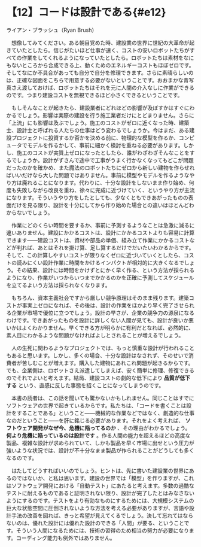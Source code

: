 # 【12】コードは設計である{#e12}

<div class="author">ライアン・ブラッシュ（Ryan Brush）</div>

　想像してみてください。ある朝目覚めた時、建設業の世界に世紀の大革命が起きていたとしたら。信じがたいほど仕事が速く、コストの安いロボットたちがすべての作業をしてくれるようになっていたとしたら。ロボットたちは素材をなにもないところから合成できる上、動くためのエネルギーコストもほぼゼロです。そしてなにか不具合があっても自分で自分を修理できます。さらに素晴らしいのは、正確な図面をこちらで用意する必要がないということです。おおまかな青写真さえ渡しておけば、ロボットたちはそれを元に人間の介入なしに作業ができるのです。つまり建設コストを無視できるほど小さくできるということです。

　もしそんなことが起きたら、建設業者にどれほどの影響が及ぼすかはすぐにわかるでしょう。影響は実際の建設を行う施工業者だけにとどまりません。さらに「上流」にも影響は及ぶでしょう。施工のコストがゼロに近くなった時、建築士、設計士と呼ばれる人たちの仕事はどう変わるでしょうか。今はまだ、ある建設プロジェクトに投資するか否かを決める前に、物理的な模型を作るか、コンピュータでモデルを作るかして、事前に細かく検討を重ねる必要があります。しかし、施工のコストが実質上ゼロになったとしたら、誰がわざわざそんなことをするでしょうか。設計がずさんで途中で工事がうまく行かなくなってもどこが問題だったのかを確かめ、また魔法のロボットたちにゼロから新しい建物を作らせればいいだけなら大した問題ではありません。事前に模型やモデルを作るようなやり方は廃れることになります。代わりに、十分な設計をしないまま作り始め、何度も失敗しながら改良を重ね、徐々に完成に近づけていく、というやり方が主流になります。そういうやり方をしたとしても、少なくともできあがったものの表面だけを見る限り、設計を十分にしてから作り始めた場合との違いはほとんどわからないでしょう。

　作業にどのくらい時間を要するか、事前に予測するようなことは急激に減るに違いありません。建設にかかるコストは、設計にかかるコストよりも容易に計算できます&mdash;&mdash;建設コストは、資材や部品の単価、組み立て作業にかかるコストなどが判れば、あとはそれを掛け算、足し算するだけでだいたいわかるからです。そして、この計算しやすいコストが限りなくゼロに近づいていくとしたら、コストの読みにくい設計作業に時間をかけるインパクトが相対的に大きくなるでしょう。その結果、設計には時間をかけずとにかく早く作る、という方法が採られるようになり、作業がいつからいつまでかかるのかを正確に予測してスケジュールを立てるよいう方法は採られなくなります。

　もちろん、資本主義社会ですから厳しい競争原理はそのまま残ります。建築コストが事実上ゼロになれば、その後は、設計の作業をほかより早く完了させられる企業が市場で優位に立つでしょう。設計の早さが、企業の競争力の源泉になるわけです。できあがったものを設計に詳しくない人間が見ても、設計が良いか悪いかはよくわかりません。早くできる方が明らかに有利だとなれば、必然的に、素人目にわかるような問題がなければよしとされることが増えるでしょう。

　人の生死に関わるようなプロジェクトでは、もっと慎重な設計が行われることもあると思います。しかし、多くの場合、十分な設計はなされず、そのせいで消費者が苦しむことが増えます。購入した建物にあれこれ問題が起きるからです。でも、企業側は、ロボットさえ派遣してしまえば、安く簡単に修理、修復できるのでそれでよいと考えます。結局、建設コストの劇的な低下により **品質が低下する** という、直感に反した事態を招くことになってしまうのです。

　本書の読者は、この話を聞いても驚かないかもしれません。同じことはすでにソフトウェアの世界で起きているからです。私たちは、「コードを書くことは設計をすることである」ということ&mdash;&mdash;機械的な作業などではなく、創造的な仕事なのだということ&mdash;&mdash;を肝に銘じる必要があります。それをよく考えれば、 **ソフトウェア開発がなぜ今、危機に陥ってるのか** 、その理由がわかるでしょう。 **何より危機に陥っているのは設計です** 。作る人間の能力を超えるほどの高度な製品、複雑な設計が求められていて、しかも製品を早く市場に出せという圧力が強いような状況では、設計が不十分なまま製品が作られることがどうしても多くなるのです。

　はたしてどうすればいいのでしょう。ヒントは、先に書いた建設業の世界にあるのではないか、と私は思います。建設の世界では「模型」を作りますが、これはソフトウェア開発における「自動テスト」にあたると考えます。多数の過酷なテストに耐えるものであると証明されない限り、設計が完了したとはみなさないようにするのです。テストをより有効なものにするためには、大規模システムの巨大な状態空間に圧倒されないような方法を考える必要がありますが、言語や設計手法の改善を図れば、きっと希望が見えてくるでしょう。決して忘れてはならないのは、優れた設計には優れた設計のできる「人間」が要る、ということです。そういう人間になるためには、技術の習得のため相当の努力が必要になります。コーディング能力も例外ではありません。
